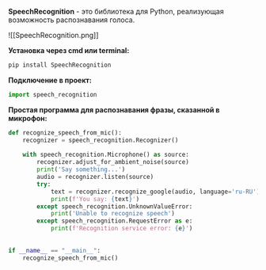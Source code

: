 **SpeechRecognition** - это библиотека для Python, реализующая возможность распознавания голоса.

![[SpeechRecognition.png]]

**Установка через cmd или terminal:**

```Python
pip install SpeechRecognition
```

**Подключение в проект:**

```Python
import speech_recognition
```

**Простая программа для распознавания фразы, сказанной в микрофон:**

```Python
def recognize_speech_from_mic():  
    recognizer = speech_recognition.Recognizer()  
  
    with speech_recognition.Microphone() as source:  
        recognizer.adjust_for_ambient_noise(source)  
        print('Say something...')  
        audio = recognizer.listen(source)  
        try:  
            text = recognizer.recognize_google(audio, language='ru-RU')  
            print(f'You say: {text}')  
        except speech_recognition.UnknownValueError:  
            print('Unable to recognize speech')  
        except speech_recognition.RequestError as e:  
            print(f'Recognition service error: {e}')  
  
  
if __name__ == "__main__":   
    recognize_speech_from_mic()
```